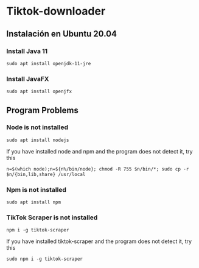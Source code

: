 # Tiktok-downloader

## Instalación en Ubuntu 20.04

### Install Java 11

``` sudo apt install openjdk-11-jre ```

### Install JavaFX

``` sudo apt install openjfx ```

## Program Problems

### Node is not installed

``` sudo apt install nodejs ```

If you have installed node and npm and the program does not detect it, try this

``` n=$(which node);n=${n%/bin/node}; chmod -R 755 $n/bin/*; sudo cp -r $n/{bin,lib,share} /usr/local ```

### Npm is not installed

``` sudo apt install npm ```

### TikTok Scraper is not installed

``` npm i -g tiktok-scraper ```

If you have installed tiktok-scraper and the program does not detect it, try this

``` sudo npm i -g tiktok-scraper ```

